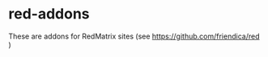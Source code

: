 red-addons
==========

These are addons for RedMatrix sites (see https://github.com/friendica/red )


